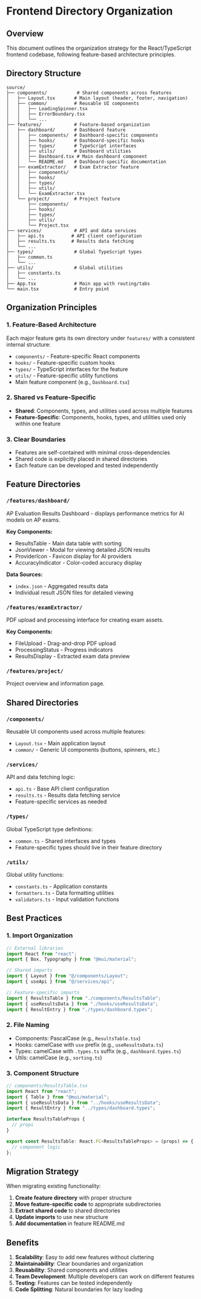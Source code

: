 # Frontend Directory Organization

## Overview

This document outlines the organization strategy for the React/TypeScript frontend codebase, following feature-based architecture principles.

## Directory Structure

```
source/
├── components/           # Shared components across features
│   ├── Layout.tsx       # Main layout (header, footer, navigation)
│   ├── common/          # Reusable UI components
│   │   ├── LoadingSpinner.tsx
│   │   ├── ErrorBoundary.tsx
│   │   └── ...
├── features/            # Feature-based organization
│   ├── dashboard/       # Dashboard feature
│   │   ├── components/  # Dashboard-specific components
│   │   ├── hooks/       # Dashboard-specific hooks
│   │   ├── types/       # TypeScript interfaces
│   │   ├── utils/       # Dashboard utilities
│   │   ├── Dashboard.tsx # Main dashboard component
│   │   └── README.md    # Dashboard-specific documentation
│   ├── examExtractor/   # Exam Extractor feature
│   │   ├── components/
│   │   ├── hooks/
│   │   ├── types/
│   │   ├── utils/
│   │   └── ExamExtractor.tsx
│   └── project/         # Project feature
│       ├── components/
│       ├── hooks/
│       ├── types/
│       ├── utils/
│       └── Project.tsx
├── services/            # API and data services
│   ├── api.ts          # API client configuration
│   ├── results.ts      # Results data fetching
│   └── ...
├── types/               # Global TypeScript types
│   ├── common.ts
│   └── ...
├── utils/               # Global utilities
│   ├── constants.ts
│   └── ...
├── App.tsx              # Main app with routing/tabs
└── main.tsx             # Entry point
```

## Organization Principles

### 1. Feature-Based Architecture

Each major feature gets its own directory under `features/` with a consistent internal structure:

- `components/` - Feature-specific React components
- `hooks/` - Feature-specific custom hooks
- `types/` - TypeScript interfaces for the feature
- `utils/` - Feature-specific utility functions
- Main feature component (e.g., `Dashboard.tsx`)

### 2. Shared vs Feature-Specific

- **Shared**: Components, types, and utilities used across multiple features
- **Feature-Specific**: Components, hooks, types, and utilities used only within one feature

### 3. Clear Boundaries

- Features are self-contained with minimal cross-dependencies
- Shared code is explicitly placed in shared directories
- Each feature can be developed and tested independently

## Feature Directories

### `/features/dashboard/`

AP Evaluation Results Dashboard - displays performance metrics for AI models on AP exams.

**Key Components:**

- ResultsTable - Main data table with sorting
- JsonViewer - Modal for viewing detailed JSON results
- ProviderIcon - Favicon display for AI providers
- AccuracyIndicator - Color-coded accuracy display

**Data Sources:**

- `index.json` - Aggregated results data
- Individual result JSON files for detailed viewing

### `/features/examExtractor/`

PDF upload and processing interface for creating exam assets.

**Key Components:**

- FileUpload - Drag-and-drop PDF upload
- ProcessingStatus - Progress indicators
- ResultsDisplay - Extracted exam data preview

### `/features/project/`

Project overview and information page.

## Shared Directories

### `/components/`

Reusable UI components used across multiple features:

- `Layout.tsx` - Main application layout
- `common/` - Generic UI components (buttons, spinners, etc.)

### `/services/`

API and data fetching logic:

- `api.ts` - Base API client configuration
- `results.ts` - Results data fetching service
- Feature-specific services as needed

### `/types/`

Global TypeScript type definitions:

- `common.ts` - Shared interfaces and types
- Feature-specific types should live in their feature directory

### `/utils/`

Global utility functions:

- `constants.ts` - Application constants
- `formatters.ts` - Data formatting utilities
- `validators.ts` - Input validation functions

## Best Practices

### 1. Import Organization

```typescript
// External libraries
import React from "react";
import { Box, Typography } from "@mui/material";

// Shared imports
import { Layout } from "@/components/Layout";
import { useApi } from "@/services/api";

// Feature-specific imports
import { ResultsTable } from "./components/ResultsTable";
import { useResultsData } from "./hooks/useResultsData";
import { ResultEntry } from "./types/dashboard.types";
```

### 2. File Naming

- Components: PascalCase (e.g., `ResultsTable.tsx`)
- Hooks: camelCase with `use` prefix (e.g., `useResultsData.ts`)
- Types: camelCase with `.types.ts` suffix (e.g., `dashboard.types.ts`)
- Utils: camelCase (e.g., `sorting.ts`)

### 3. Component Structure

```typescript
// components/ResultsTable.tsx
import React from "react";
import { Table } from "@mui/material";
import { useResultsData } from "../hooks/useResultsData";
import { ResultEntry } from "../types/dashboard.types";

interface ResultsTableProps {
  // props
}

export const ResultsTable: React.FC<ResultsTableProps> = (props) => {
  // component logic
};
```

## Migration Strategy

When migrating existing functionality:

1. **Create feature directory** with proper structure
2. **Move feature-specific code** to appropriate subdirectories
3. **Extract shared code** to shared directories
4. **Update imports** to use new structure
5. **Add documentation** in feature README.md

## Benefits

1. **Scalability**: Easy to add new features without cluttering
2. **Maintainability**: Clear boundaries and organization
3. **Reusability**: Shared components and utilities
4. **Team Development**: Multiple developers can work on different features
5. **Testing**: Features can be tested independently
6. **Code Splitting**: Natural boundaries for lazy loading
